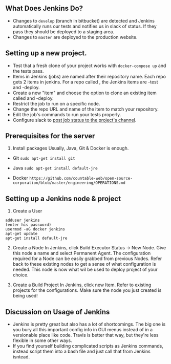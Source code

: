 

## What Does Jenkins Do?

  * Changes to `develop` (branch in bitbucket) are detected and Jenkins automatically runs our tests and notifies us in slack of status. If they pass they should be deployed to a staging area.
  * Changes to `master` are deployed to the production website.

## Setting up a new project.

  * Test that a fresh clone of your project works with `docker-compose up` and the tests pass.
  * Items in Jenkins (jobs) are named after their repository name. Each repo gets 2 items in jenkins. For a repo called <repo name>, the Jenkins items are <repo-name>-test and <repo-name>-deploy.
  * Create a new "item" and choose the option to clone an existing item called <repo name> and <repo name>-deploy.
  * Restrict the job to run on a specific node.
  * Change the repo URL and name of the item to match your repository.
  * Edit the job's commands to run your tests properly.
  * Configure slack to [post job status to the project's channel](https://github.com/jenkinsci/slack-plugin#install-instructions-for-slack).
 
## Prerequisites for the server

   1. Install packages
   Usually, Java, Git & Docker is enough.

   * Git
   ``
   sudo apt-get install git
   ``

   * Java
   ``
   sudo apt-get install default-jre
   ``

   * Docker
   ``
   https://github.com/countable-web/open-source-corporation/blob/master/engineering/OPERATIONS.md
   ``

## Setting up a Jenkins node & project

   1. Create a User
   ```
   adduser jenkins
   (enter his password)
   usermod -aG docker jenkins
   apt-get update
   apt-get install default-jre
   ```
   
   2. Create a Node
   In Jenkins, click Build Executor Status -> New Node.  Give this node a name and select Permanent Agent.
   The configuration required for a Node can be easily grabbed from previous Nodes. Refer back to these existing
   nodes to get a sense of what configuration is needed. This node is now what wil be used to deploy project of your choice.
   
   3. Create a Build Project
   In Jenkins, click new Item. Refer to existing projects for the configurations. 
   Make sure the node you just created is being used!

## Discussion on Usage of Jenkins

  * Jenkins is pretty great but also has a lot of shortcomings. The big one is you bury all this important config info in GUI menus instead of in a versionable place like code. Travis is better that way, but they're less flexible in some other ways.
  * If you find yourself building complicated scripts as Jenkins commands, instead script them into a bash file and just call that from Jenkins isntead.
